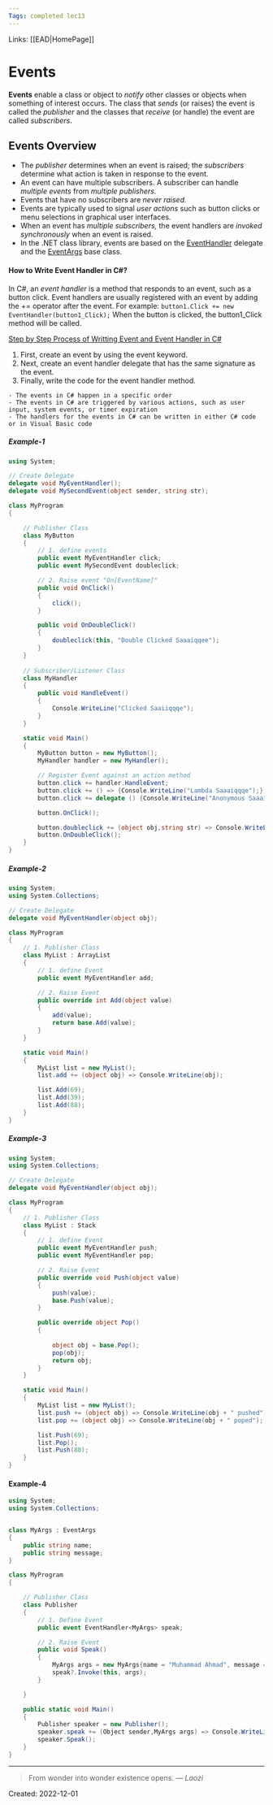 ```yaml
---
Tags: completed lec13
---
```

Links: [[EAD|HomePage]]
# Events
**Events** enable a class or object to *notify* other classes or objects when something of interest occurs. The class that *sends* (or raises) the event is called the *publisher* and the classes that *receive* (or handle) the event are called *subscribers*.

## Events Overview
- The *publisher* determines when an event is raised; the *subscribers* determine what action is taken in response to the event.
- An event can have multiple subscribers. A subscriber can handle *multiple events* from *multiple publishers.*
- Events that have no subscribers are *never raised.*
- Events are typically used to signal *user actions* such as button clicks or menu selections in graphical user interfaces.
- When an event has *multiple subscribers,* the event handlers are *invoked synchronously* when an event is raised.
-  In the .NET class library, events are based on the [EventHandler](https://learn.microsoft.com/en-us/dotnet/api/system.eventhandler) delegate and the [EventArgs](https://learn.microsoft.com/en-us/dotnet/api/system.eventargs) base class.

#### How to Write Event Handler in C#?
In C#, an *event handler* is a method that responds to an event, such as a button click. Event handlers are usually registered with an event by adding the += operator after the event. For example:
`button1.Click += new EventHandler(button1_Click);`
When the button is clicked, the button1_Click method will be called.

<u>Step by Step Process of Writting Event and Event Handler in C#</u>
1. First, create an event by using the event keyword.
2. Next, create an event handler delegate that has the same signature as the event.
3. Finally, write the code for the event handler method.

```ad-caution
- The events in C# happen in a specific order
- The events in C# are triggered by various actions, such as user input, system events, or timer expiration
- The handlers for the events in C# can be written in either C# code or in Visual Basic code

```

##### Example-1

```cs
using System;

// Create Delegate
delegate void MyEventHandler();
delegate void MySecondEvent(object sender, string str);

class MyProgram
{

    // Publisher Class
    class MyButton
    {
        // 1. define events
        public event MyEventHandler click;
        public event MySecondEvent doubleclick;

        // 2. Raise event "On[EventName]"
        public void OnClick()
        {
            click();
        }

        public void OnDoubleClick()
        {
            doubleclick(this, "Double Clicked Saaaiqqee");
        }
    }
    
    // Subscriber/Listener Class
    class MyHandler
    {
        public void HandleEvent()
        {
            Console.WriteLine("Clicked Saaiiqqqe");
        }
    }

    static void Main()
    {
        MyButton button = new MyButton();
        MyHandler handler = new MyHandler();

        // Register Event against an action method
        button.click += handler.HandleEvent;
        button.click += () => {Console.WriteLine("Lambda Saaaiqqqe");};
        button.click += delegate () {Console.WriteLine("Anonymous Saaaiqee");};

        button.OnClick();

        button.doubleclick += (object obj,string str) => Console.WriteLine(obj + " Sent " + str);
        button.OnDoubleClick();
    }
}

```

##### Example-2
```cs
using System;
using System.Collections;

// Create Delegate
delegate void MyEventHandler(object obj);

class MyProgram
{
    // 1. Publisher Class
    class MyList : ArrayList
    {
        // 1. define Event
        public event MyEventHandler add;

        // 2. Raise Event
        public override int Add(object value)
        {
            add(value);
            return base.Add(value);
        }
    }

    static void Main()
    {
        MyList list = new MyList();
        list.add += (object obj) => Console.WriteLine(obj);

        list.Add(69);
        list.Add(39);
        list.Add(88);
    }
}
```

##### Example-3
```cs
using System;
using System.Collections;

// Create Delegate
delegate void MyEventHandler(object obj);

class MyProgram
{
    // 1. Publisher Class
    class MyList : Stack
    {
        // 1. define Event
        public event MyEventHandler push;
        public event MyEventHandler pop;

        // 2. Raise Event
        public override void Push(object value)
        {
            push(value);
            base.Push(value);
        }

        public override object Pop()
        {
            
            object obj = base.Pop();
            pop(obj);
            return obj;
        }
    }

    static void Main()
    {
        MyList list = new MyList();
        list.push += (object obj) => Console.WriteLine(obj + " pushed");
        list.pop += (object obj) => Console.WriteLine(obj + " poped");

        list.Push(69);
        list.Pop();
        list.Push(88);
    }
}
```

#### Example-4
```cs
using System;
using System.Collections;


class MyArgs : EventArgs
{
    public string name;
    public string message;
}

class MyProgram
{

    // Publisher Class
    class Publisher
    {
        // 1. Define Event
        public event EventHandler<MyArgs> speak;

        // 2. Raise Event
        public void Speak()
        {
            MyArgs args = new MyArgs{name = "Muhammad Ahmad", message = "Hey how you doing?"};
            speak?.Invoke(this, args);
        }

    }

    public static void Main()
    {
        Publisher speaker = new Publisher();
        speaker.speak += (Object sender,MyArgs args) => Console.WriteLine(args.name + ":" + args.message);
        speaker.Speak();
    }
}
```
---
> From wonder into wonder existence opens.
> — <cite>Laozi</cite>

Created: 2022-12-01